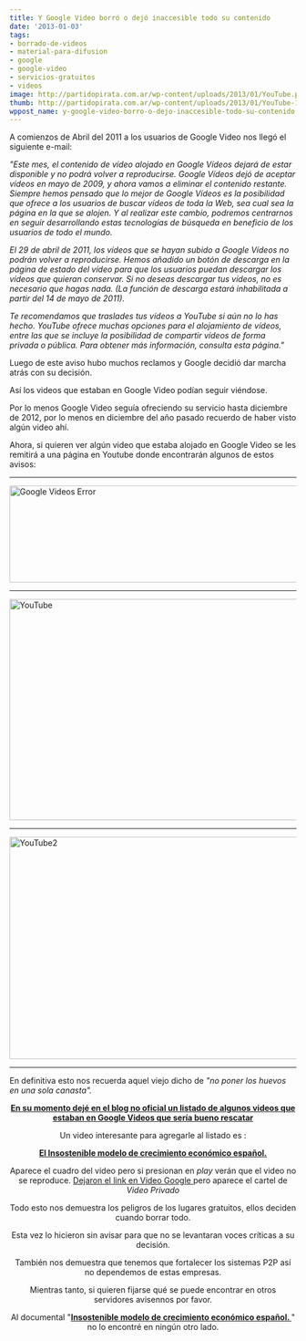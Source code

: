 ```yaml
---
title: Y Google Video borró o dejó inaccesible todo su contenido
date: '2013-01-03'
tags:
- borrado-de-videos
- material-para-difusion
- google
- google-video
- servicios-gratuitos
- videos
image: http://partidopirata.com.ar/wp-content/uploads/2013/01/YouTube.png
thumb: http://partidopirata.com.ar/wp-content/uploads/2013/01/YouTube-150x150.png
wppost_name: y-google-video-borro-o-dejo-inaccesible-todo-su-contenido
---
```


A comienzos de Abril del 2011 a los usuarios de Google Video nos llegó el siguiente e-mail:

<em>"Este mes, el contenido de vídeo alojado en Google Vídeos dejará de estar disponible y no podrá volver a reproducirse. Google Vídeos dejó de aceptar vídeos en mayo de 2009, y ahora vamos a eliminar el contenido restante. Siempre hemos pensado que lo mejor de Google Vídeos es la posibilidad que ofrece a los usuarios de buscar vídeos de toda la Web, sea cual sea la página en la que se alojen. Y al realizar este cambio, podremos centrarnos en seguir desarrollando estas tecnologías de búsqueda en beneficio de los usuarios de todo el mundo.</em>

<em>El 29 de abril de 2011, los vídeos que se hayan subido a Google Vídeos no podrán volver a reproducirse. Hemos añadido un botón de descarga en la página de estado del vídeo para que los usuarios puedan descargar los vídeos que quieran conservar. Si no deseas descargar tus vídeos, no es necesario que hagas nada. (La función de descarga estará inhabilitada a partir del 14 de mayo de 2011).</em>

<em>Te recomendamos que traslades tus vídeos a YouTube si aún no lo has hecho. YouTube ofrece muchas opciones para el alojamiento de vídeos, entre las que se incluye la posibilidad de compartir vídeos de forma privada o pública. Para obtener más información, consulta esta página."</em>

Luego de este aviso hubo muchos reclamos y Google decidió dar marcha atrás con su decisión.

Así los videos que estaban en Google Video podían seguir viéndose.

Por lo menos Google Video seguía ofreciendo su servicio hasta diciembre de 2012, por lo menos en diciembre del año pasado recuerdo de haber visto algún video ahí.

Ahora, si quieren ver algún video que estaba alojado en Google Video se les remitirá a una página en Youtube donde encontrarán algunos de estos avisos:

<hr />

<a href="http://partidopirata.com.ar/wp-content/uploads/2013/01/Google-Videos-Error.png"><img class="aligncenter size-full wp-image-8018" alt="Google Videos Error" src="http://partidopirata.com.ar/wp-content/uploads/2013/01/Google-Videos-Error.png" width="635" height="170" /></a>

<hr />

<a href="http://partidopirata.com.ar/wp-content/uploads/2013/01/YouTube.png"><img class="aligncenter size-full wp-image-8016" alt="YouTube" src="http://partidopirata.com.ar/wp-content/uploads/2013/01/YouTube.png" width="642" height="388" /></a>

<hr />

<a href="http://partidopirata.com.ar/wp-content/uploads/2013/01/YouTube2.png"><img class="aligncenter size-full wp-image-8017" alt="YouTube2" src="http://partidopirata.com.ar/wp-content/uploads/2013/01/YouTube2.png" width="643" height="390" /></a>

<hr />

En definitiva esto nos recuerda aquel viejo dicho de <em>"no poner los huevos en una sola canasta".</em>
<p style="text-align: center;"><strong><a href="http://partido-pirata.blogspot.com.ar/2011/04/google-videos-cierra-sus-servicios-y-se.html" target="_blank">En su momento dejé en el blog no oficial un listado de algunos videos que estaban en Google Videos que sería bueno rescatar</a></strong></p>
<p style="text-align: center;">Un video interesante para agregarle al listado es :</p>
<p style="text-align: center;"><strong><a href="http://www.burbuja.info/inmobiliaria/burbuja-inmobiliaria/93777-video-documental-insostenible-modelo-de-crecimiento-economico-espanol.html" target="_blank"> El Insostenible modelo de crecimiento económico español. </a></strong></p>
<p style="text-align: center;">Aparece el cuadro del video pero si presionan en <i>play</i> verán que el video no se reproduce.
<a href="http://video.google.es/videoplay?docid=-5409694665409278558&amp;hl=es" target="_blank">Dejaron el link en Video Google </a> pero aparece el cartel de <i>Video Privado</i></p>
<p style="text-align: center;">Todo esto nos demuestra los peligros de los lugares gratuitos, ellos deciden cuando borrar todo.</p>
<p style="text-align: center;">Esta vez lo hicieron sin avisar para que no se levantaran voces críticas a su decisión.</p>
<p style="text-align: center;">También nos demuestra que tenemos que fortalecer los sistemas P2P así no dependemos de estas empresas.</p>
<p style="text-align: center;">Mientras tanto, si quieren fijarse qué se puede encontrar en otros servidores avisennos por favor.</p>
<p style="text-align: center;">Al documental "<strong><a href="http://www.burbuja.info/inmobiliaria/burbuja-inmobiliaria/93777-video-documental-insostenible-modelo-de-crecimiento-economico-espanol.html" target="_blank">Insostenible modelo de crecimiento económico español. </a></strong>" no lo encontré en ningún otro lado.</p>
